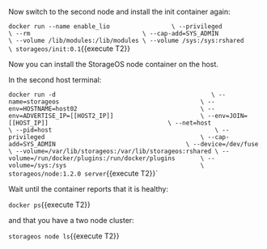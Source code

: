Now switch to the second node and install the init container again:

`docker run --name enable_lio                 \
           --privileged                       \
           --rm                               \
           --cap-add=SYS_ADMIN                \
           --volume /lib/modules:/lib/modules \
           --volume /sys:/sys:rshared         \
           storageos/init:0.1`{{execute T2}}

Now you can install the StorageOS node container on the host.

In the second host terminal:

`docker run -d                                           \
  --name=storageos                                       \
  --env=HOSTNAME=host02                                  \
  --env=ADVERTISE_IP=[[HOST2_IP]]                        \
  --env=JOIN=[[HOST_IP]]                                 \
  --net=host                                             \
  --pid=host                                             \
  --privileged                                           \
  --cap-add=SYS_ADMIN                                    \
  --device=/dev/fuse                                     \
  --volume=/var/lib/storageos:/var/lib/storageos:rshared \
  --volume=/run/docker/plugins:/run/docker/plugins       \
  --volume=/sys:/sys                                     \
  storageos/node:1.2.0 server`{{execute T2}}`

Wait until the container reports that it is healthy:

`docker ps`{{execute T2}}

and that you have a two node cluster:

`storageos node ls`{{execute T2}}
